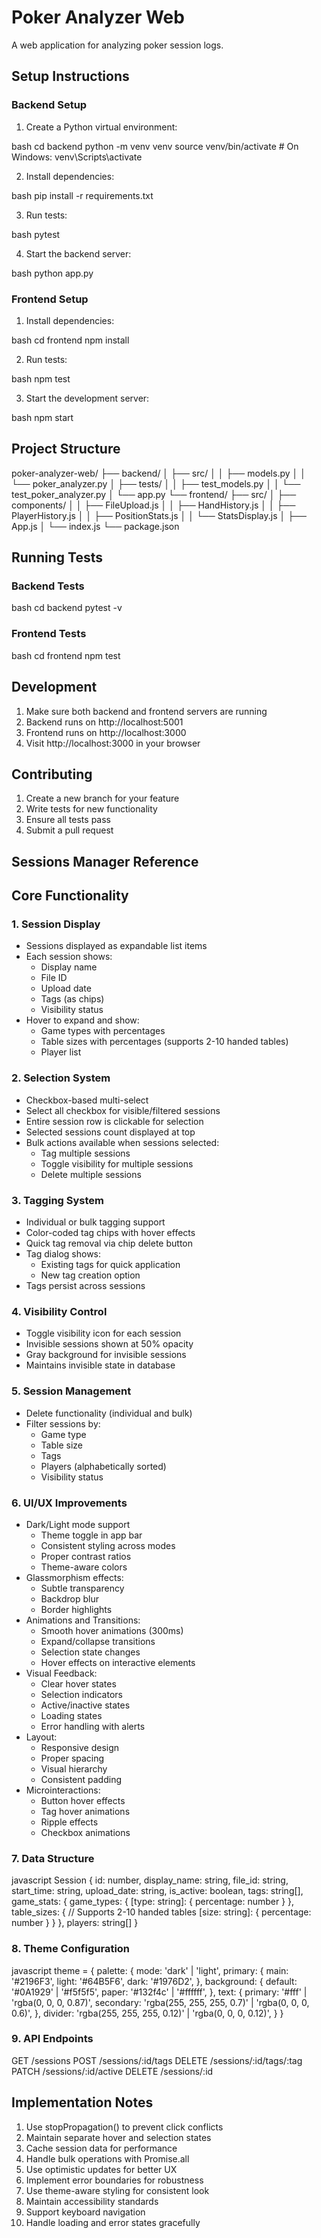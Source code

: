 # Poker Analyzer Web

A web application for analyzing poker session logs.

## Setup Instructions

### Backend Setup

1. Create a Python virtual environment: 

bash
cd backend
python -m venv venv
source venv/bin/activate # On Windows: venv\Scripts\activate

2. Install dependencies:

bash
pip install -r requirements.txt

3. Run tests:

bash
pytest

4. Start the backend server:

bash
python app.py

### Frontend Setup

1. Install dependencies:

bash
cd frontend
npm install

2. Run tests:

bash
npm test

3. Start the development server:

bash
npm start

## Project Structure

poker-analyzer-web/
├── backend/
│ ├── src/
│ │ ├── models.py
│ │ └── poker_analyzer.py
│ ├── tests/
│ │ ├── test_models.py
│ │ └── test_poker_analyzer.py
│ └── app.py
└── frontend/
├── src/
│ ├── components/
│ │ ├── FileUpload.js
│ │ ├── HandHistory.js
│ │ ├── PlayerHistory.js
│ │ ├── PositionStats.js
│ │ └── StatsDisplay.js
│ ├── App.js
│ └── index.js
└── package.json

## Running Tests

### Backend Tests

bash
cd backend
pytest -v

### Frontend Tests

bash
cd frontend
npm test

## Development

1. Make sure both backend and frontend servers are running
2. Backend runs on http://localhost:5001
3. Frontend runs on http://localhost:3000
4. Visit http://localhost:3000 in your browser

## Contributing

1. Create a new branch for your feature
2. Write tests for new functionality
3. Ensure all tests pass
4. Submit a pull request

## Sessions Manager Reference

## Core Functionality

### 1. Session Display
- Sessions displayed as expandable list items
- Each session shows:
  - Display name
  - File ID
  - Upload date
  - Tags (as chips)
  - Visibility status
- Hover to expand and show:
  - Game types with percentages
  - Table sizes with percentages (supports 2-10 handed tables)
  - Player list

### 2. Selection System
- Checkbox-based multi-select
- Select all checkbox for visible/filtered sessions
- Entire session row is clickable for selection
- Selected sessions count displayed at top
- Bulk actions available when sessions selected:
  - Tag multiple sessions
  - Toggle visibility for multiple sessions
  - Delete multiple sessions

### 3. Tagging System
- Individual or bulk tagging support
- Color-coded tag chips with hover effects
- Quick tag removal via chip delete button
- Tag dialog shows:
  - Existing tags for quick application
  - New tag creation option
- Tags persist across sessions

### 4. Visibility Control
- Toggle visibility icon for each session
- Invisible sessions shown at 50% opacity
- Gray background for invisible sessions
- Maintains invisible state in database

### 5. Session Management
- Delete functionality (individual and bulk)
- Filter sessions by:
  - Game type
  - Table size
  - Tags
  - Players (alphabetically sorted)
  - Visibility status

### 6. UI/UX Improvements
- Dark/Light mode support
  - Theme toggle in app bar
  - Consistent styling across modes
  - Proper contrast ratios
  - Theme-aware colors
- Glassmorphism effects:
  - Subtle transparency
  - Backdrop blur
  - Border highlights
- Animations and Transitions:
  - Smooth hover animations (300ms)
  - Expand/collapse transitions
  - Selection state changes
  - Hover effects on interactive elements
- Visual Feedback:
  - Clear hover states
  - Selection indicators
  - Active/inactive states
  - Loading states
  - Error handling with alerts
- Layout:
  - Responsive design
  - Proper spacing
  - Visual hierarchy
  - Consistent padding
- Microinteractions:
  - Button hover effects
  - Tag hover animations
  - Ripple effects
  - Checkbox animations

### 7. Data Structure

javascript
Session {
id: number,
display_name: string,
file_id: string,
start_time: string,
upload_date: string,
is_active: boolean,
tags: string[],
game_stats: {
game_types: {
[type: string]: {
percentage: number
}
},
table_sizes: { // Supports 2-10 handed tables
[size: string]: {
percentage: number
}
}
},
players: string[]
}

### 8. Theme Configuration

javascript
theme = {
palette: {
mode: 'dark' | 'light',
primary: {
main: '#2196F3',
light: '#64B5F6',
dark: '#1976D2',
},
background: {
default: '#0A1929' | '#f5f5f5',
paper: '#132f4c' | '#ffffff',
},
text: {
primary: '#fff' | 'rgba(0, 0, 0, 0.87)',
secondary: 'rgba(255, 255, 255, 0.7)' | 'rgba(0, 0, 0, 0.6)',
},
divider: 'rgba(255, 255, 255, 0.12)' | 'rgba(0, 0, 0, 0.12)',
}
}

### 9. API Endpoints

GET /sessions
POST /sessions/:id/tags
DELETE /sessions/:id/tags/:tag
PATCH /sessions/:id/active
DELETE /sessions/:id

## Implementation Notes
1. Use stopPropagation() to prevent click conflicts
2. Maintain separate hover and selection states
3. Cache session data for performance
4. Handle bulk operations with Promise.all
5. Use optimistic updates for better UX
6. Implement error boundaries for robustness
7. Use theme-aware styling for consistent look
8. Maintain accessibility standards
9. Support keyboard navigation
10. Handle loading and error states gracefully